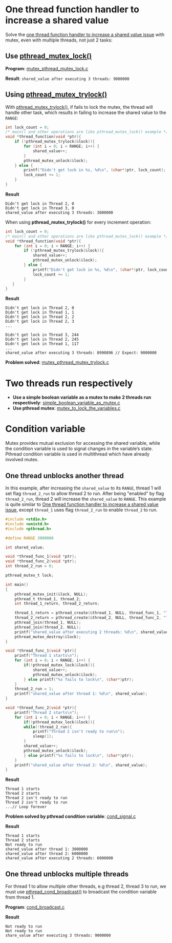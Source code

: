 # One thread function handler to increase a shared value
Solve the [one thread function handler to increase a shared value issue](https://github.com/TranPhucVinh/C/blob/master/Physical%20layer/Thread/Documents/Race%20condition.md#one-thread-function-handler-to-increase-a-shared-value) with mutex, even with multiple threads, not just 2 tasks:
## Use [pthread_mutex_lock()](API.md#pthread_mutex_lock)

**Program**: [mutex_pthread_mutex_lock.c](../src/mutex_pthread_mutex_lock.c)

**Result**: ``shared_value after executing 3 threads: 9000000``
## Using [pthread_mutex_trylock()](https://github.com/TranPhucVinh/C/blob/master/Physical%20layer/Thread/API/Inter-task%20communication.md#pthread_mutex_trylock)

With [pthread_mutex_trylock()](../API/Mutex%20and%20semaphore.md#pthread_mutex_trylock), if fails to lock the mutex, the thread will handle other task, which results in failing to increase the shared value to the ``RANGE``:

```c
int lock_count = 0;
/* main() and other operations are like pthread_mutex_lock() example */
void *thread_function(void *ptr){
    if (!pthread_mutex_trylock(&lock)){
    	for (int i = 0; i < RANGE; i++) {      	
			shared_value++;
		} 
        pthread_mutex_unlock(&lock);
    } else {
        printf("Didn't get lock in %s, %d\n", (char*)ptr, lock_count);
        lock_count += 1;
    }
}   
```
**Result**
```
Didn't get lock in Thread 2, 0
Didn't get lock in Thread 3, 0
shared_value after executing 3 threads: 3000000
```
When using **pthread_mutex_trylock()** for every increment operation:
```c
int lock_count = 0;
/* main() and other operations are like pthread_mutex_lock() example */
void *thread_function(void *ptr){
	for (int i = 0; i < RANGE; i++) {
      	if (!pthread_mutex_trylock(&lock)){
			shared_value++;
			pthread_mutex_unlock(&lock);
		} else {
			printf("Didn't get lock in %s, %d\n", (char*)ptr, lock_count);
			lock_count += 1;
		}
   }   
}
```
**Result**

```
Didn't get lock in Thread 2, 0
Didn't get lock in Thread 1, 1
Didn't get lock in Thread 2, 2
Didn't get lock in Thread 2, 3
...

Didn't get lock in Thread 3, 244
Didn't get lock in Thread 2, 245
Didn't get lock in Thread 1, 117
...
shared_value after executing 3 threads: 8990896 // Expect: 9000000
```
**Problem solved**: [mutex_pthread_mutex_trylock.c](../src/mutex_pthread_mutex_trylock.c)

# Two threads run respectively

* **Use a simple boolean variable as a mutex to make 2 threads run respectively**: [simple_boolean_variable_as_mutex.c](../src/mutex_boolean_variable_as_mutex.c)
* **Use pthread mutex**: [mutex_to_lock_the_variables.c](../src/mutex_threads_run_respectively.c)

# Condition variable
Mutex provides mutual exclusion for accessing the shared variable, while the condition variable is used to signal changes in the variable’s state. Pthread condition variable is used in multithread which have already involved mutex.

## One thread unblocks another thread
In this example, after increasing the ``shared_value`` to its ``RANGE``, thread 1 will set flag ``thread_2_run`` to allow thread 2 to run. After being "enabled" by flag ``thread_2_run``, thread 2 will increase the ``shared_value`` to ``RANGE``. This example is quite similar to [One thread function handler to increase a shared value issue](#one-thread-function-handler-to-increase-a-shared-value), except ``thread_1`` uses flag ``thread_2_run`` to enable ``thread_2`` to run.

```c
#include <stdio.h>
#include <unistd.h>
#include <pthread.h>

#define RANGE 3000000

int shared_value;

void *thread_func_1(void *ptr);
void *thread_func_2(void *ptr);
int thread_2_run = 0;

pthread_mutex_t lock;

int main()
{  
	pthread_mutex_init(&lock, NULL);
	pthread_t thread_1, thread_2;
	int thread_1_return, thread_2_return;

	thread_1_return = pthread_create(&thread_1, NULL, thread_func_1, "Thread 1");
    thread_2_return = pthread_create(&thread_2, NULL, thread_func_2, "Thread 2");
	pthread_join(thread_1, NULL);
    pthread_join(thread_2, NULL);
    printf("shared_value after executing 2 threads: %d\n", shared_value);
	pthread_mutex_destroy(&lock);
}

void *thread_func_1(void *ptr){
    printf("Thread 1 starts\n");
	for (int i = 0; i < RANGE; i++) {
		if(!pthread_mutex_lock(&lock)){
			shared_value++;
			pthread_mutex_unlock(&lock);
		} else printf("%s fails to lock\n", (char*)ptr);
    }   
    thread_2_run = 1;
    printf("shared_value after thread 1: %d\n", shared_value);
}

void *thread_func_2(void *ptr){
    printf("Thread 2 starts\n");
    for (int i = 0; i < RANGE; i++) {
        if(!pthread_mutex_lock(&lock)){
        while(!thread_2_run){
            printf("Thread 2 isn't ready to run\n");
            sleep(1);
        }
        shared_value++;
        pthread_mutex_unlock(&lock);
        } else printf("%s fails to lock\n", (char*)ptr);
    }
    printf("shared_value after thread 2: %d\n", shared_value);
}
```
**Result**
```
Thread 1 starts
Thread 2 starts
Thread 2 isn't ready to run
Thread 2 isn't ready to run
...// Loop forever
```

**Problem solved by pthread condition variable**: [cond_signal.c](../src/cond_signal.c)

**Result**
```
Thread 1 starts
Thread 2 starts
Not ready to run
shared_value after thread 1: 3000000
shared_value after thread 2: 6000000
shared_value after executing 2 threads: 6000000
```
## One thread unblocks multiple threads
For thread 1 to allow multiple other threads, e.g thread 2, thread 3 to run, we must use [pthread_cond_broadcast()]() to broadcast the condition variable from thread 1.

**Program**: [cond_broadcast.c](../src/cond_broadcast.c)

**Result**
```
Not ready to run
Not ready to run
share_value after executing 3 threads: 9000000
```
